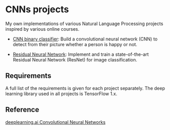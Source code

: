 # CNNs projects

My own implementations of various Natural Language Processing projects inspired by various online courses.

* [CNN binary classifier](https://github.com/vgkortsas/CNNs_TensorFlow/tree/master/CNN_binary_classifier): Build a convolutional neural network (CNN) to detect from their picture whether a person is happy or not.

* [Residual Neural Network](https://github.com/vgkortsas/CNNs_TensorFlow/tree/master/Residual_Neural_Network): Implement and train a state-of-the-art Residual Neural Network (ResNet) for image classification.

## Requirements
A full list of the requirements is given for each project separately. The deep learning library used in all projects is TensorFlow 1.x.

## Reference
[deeplearning.ai Convolutional Neural Networks](https://www.coursera.org/learn/convolutional-neural-networks?specialization=deep-learning)
